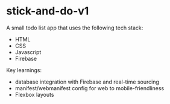 # stick-and-do-v1
A small todo list app that uses the following tech stack:
- HTML
- CSS
- Javascript
- Firebase

Key learnings:

- database integration with Firebase and real-time sourcing
- manifest/webmanifest config for web to mobile-friendliness
- Flexbox layouts
